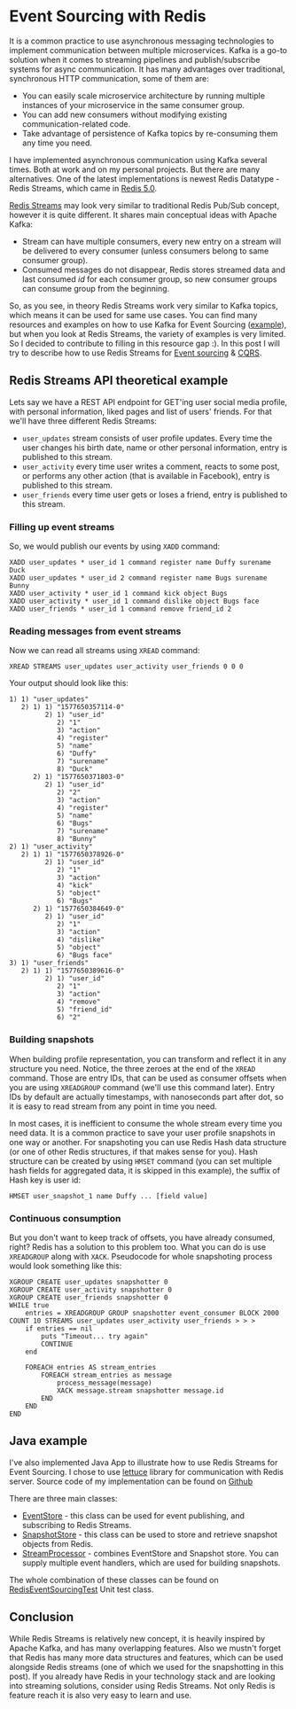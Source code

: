 # Event Sourcing with Redis
It is a common practice to use asynchronous messaging technologies to implement communication between multiple microservices.
Kafka is a go-to solution when it comes to streaming pipelines and publish/subscribe systems for async communication. It has many advantages over traditional, synchronous HTTP communication, some of them are:
- You can easily scale microservice architecture by running multiple instances of your microservice in the same consumer group.
- You can add new consumers without modifying existing communication-related code.
- Take advantage of persistence of Kafka topics by re-consuming them any time you need.

I have implemented asynchronous communication using Kafka several times. Both at work and on my personal projects.
 But there are many alternatives. One of the latest implementations is newest Redis Datatype - Redis Streams, which came in [Redis 5.0](https://redislabs.com/blog/redis-5-0-is-here/).

[Redis Streams](https://redis.io/topics/streams-intro) may look very similar to traditional Redis Pub/Sub concept, however it is quite different. It shares main conceptual ideas with Apache Kafka:
- Stream can have multiple consumers, every new entry on a stream will be delivered to every consumer (unless consumers belong to same consumer group).
- Consumed messages do not disappear, Redis stores streamed data and last consumed *id* for each consumer group,
 so new consumer groups can consume group from the beginning.
 
 So, as you see, in theory Redis Streams work very similar to Kafka topics, which means it can be used for same use cases.
 You can find many resources and examples on how to use Kafka for Event Sourcing ([example](https://www.confluent.io/blog/event-sourcing-cqrs-stream-processing-apache-kafka-whats-connection/)),
 but when you look at Redis Streams, the variety of examples is very limited. So I decided to contribute to filling in this resource gap :).
 In this post I will try to describe how to use Redis Streams for [Event sourcing](https://martinfowler.com/eaaDev/EventSourcing.html)
 & [CQRS](https://www.martinfowler.com/bliki/CQRS.html).
 
 ## Redis Streams API theoretical example
 Lets say we have a REST API endpoint for GET'ing user social media profile, with personal information, liked pages and list of users' friends.
 For that we'll have three different Redis Streams:
 - `user_updates` stream consists of user profile updates. Every time the user changes his birth date, name or other personal information, entry is published to this stream.
 - `user_activity` every time user writes a comment, reacts to some post, or performs any other action (that is available in Facebook), entry is published to this stream.
 - `user_friends` every time user gets or loses a friend, entry is published to this stream.
 
### Filling up event streams
So, we would publish our events by using `XADD` command:
```shell script
XADD user_updates * user_id 1 command register name Duffy surename Duck
XADD user_updates * user_id 2 command register name Bugs surename Bunny
XADD user_activity * user_id 1 command kick object Bugs
XADD user_activity * user_id 1 command dislike object Bugs face
XADD user_friends * user_id 1 command remove friend_id 2
```

### Reading messages from event streams
Now we can read all streams using `XREAD` command:
```shell script
XREAD STREAMS user_updates user_activity user_friends 0 0 0
```

Your output should look like this:
```shell script
1) 1) "user_updates"
   2) 1) 1) "1577650357114-0"
         2) 1) "user_id"
            2) "1"
            3) "action"
            4) "register"
            5) "name"
            6) "Duffy"
            7) "surename"
            8) "Duck"
      2) 1) "1577650371803-0"
         2) 1) "user_id"
            2) "2"
            3) "action"
            4) "register"
            5) "name"
            6) "Bugs"
            7) "surename"
            8) "Bunny"
2) 1) "user_activity"
   2) 1) 1) "1577650378926-0"
         2) 1) "user_id"
            2) "1"
            3) "action"
            4) "kick"
            5) "object"
            6) "Bugs"
      2) 1) "1577650384649-0"
         2) 1) "user_id"
            2) "1"
            3) "action"
            4) "dislike"
            5) "object"
            6) "Bugs face"
3) 1) "user_friends"
   2) 1) 1) "1577650389616-0"
         2) 1) "user_id"
            2) "1"
            3) "action"
            4) "remove"
            5) "friend_id"
            6) "2"
```

### Building snapshots
When building profile representation, you can transform and reflect it in any structure you need.
Notice, the three zeroes at the end of the `XREAD` command. Those are entry IDs, that can be used as consumer offsets when you are using `XREADGROUP` command (we'll use this command later).
Entry IDs by default are actually timestamps, with nanoseconds part after dot, so it is easy to read stream from any point in time you need. 

In most cases, it is inefficient to consume the whole stream every time you need data. It is a common practice to save your user profile snapshots in one way or another.
For snapshoting you can use Redis Hash data structure (or one of other Redis structures, if that makes sense for you).
Hash structure can be created by using `HMSET` command
(you can set multiple hash fields for aggregated data, it is skipped in this example), the suffix of Hash key is user id:
```shell script
HMSET user_snapshot_1 name Duffy ... [field value]
```

### Continuous consumption
But you don't want to keep track of offsets, you have already consumed, right? Redis has a solution to this problem too.
What you can do is use `XREADGROUP` along with `XACK`. Pseudocode for whole snapshoting process would look something like this:
```
XGROUP CREATE user_updates snapshotter 0
XGROUP CREATE user_activity snapshotter 0
XGROUP CREATE user_friends snapshotter 0
WHILE true
    entries = XREADGROUP GROUP snapshotter event_consumer BLOCK 2000 COUNT 10 STREAMS user_updates user_activity user_friends > > >
    if entries == nil
        puts "Timeout... try again"
        CONTINUE
    end

    FOREACH entries AS stream_entries
        FOREACH stream_entries as message
            process_message(message)
            XACK message.stream snapshotter message.id
        END
    END
END
```

## Java example

I've also implemented Java App to illustrate how to use Redis Streams for Event Sourcing. I chose to use [lettuce](https://github.com/lettuce-io/lettuce-core) library for communication with Redis server.
Source code of my implementation can be found on [Github](https://github.com/pdambrauskas/event-sourcing/tree/master/event-sourcing-redis)

There are three main classes:
- [EventStore](https://github.com/pdambrauskas/event-sourcing/blob/master/event-sourcing-redis/src/main/java/com/github/pdambrauskas/eventsourcing/redis/EventStore.java) - this class can be used for event publishing, and subscribing to Redis Streams.
- [SnapshotStore](https://github.com/pdambrauskas/event-sourcing/blob/master/event-sourcing-redis/src/main/java/com/github/pdambrauskas/eventsourcing/redis/SnapshotStore.java) - this class can be used to store and retrieve snapshot objects from Redis.
- [StreamProcessor](https://github.com/pdambrauskas/event-sourcing/blob/master/event-sourcing-redis/src/main/java/com/github/pdambrauskas/eventsourcing/redis/processing/StreamProcessor.java) - combines EventStore and Snapshot store. You can supply multiple event handlers, which are used for building snapshots.

The whole combination of these classes can be found on [RedisEventSourcingTest](https://github.com/pdambrauskas/event-sourcing/blob/master/event-sourcing-redis/src/test/java/com/github/pdambrauskas/eventsourcing/redis/RedisEventSourcingTest.java) Unit test class.

## Conclusion
While Redis Streams is relatively new concept, it is heavily inspired by Apache Kafka, and has many overlapping features. Also we mustn't forget that
Redis has many more data structures and features, which can be used alongside Redis streams (one of which we used for the snapshotting in this post).
If you already have Redis in your technology stack and are looking into streaming solutions, consider using Redis Streams.
Not only Redis is feature reach it is also very easy to learn and use.  
